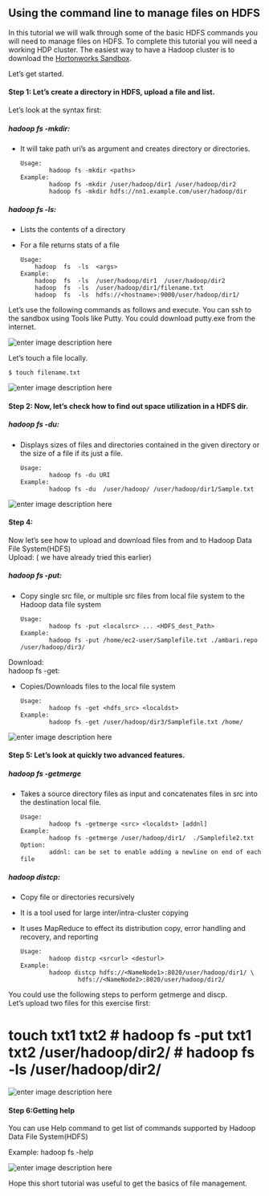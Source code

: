 
## Using the command line to manage files on HDFS

In this tutorial we will walk through some of the basic HDFS commands you will need to manage files on HDFS. To complete this tutorial you will need a working HDP cluster. The easiest way to have a Hadoop cluster is to download the [Hortonworks Sandbox](/sandbox).

Let’s get started.

#### [](#step-1-lets-create-a-directory-in-hdfs-upload-a-file-and-list)Step 1: Let’s create a directory in HDFS, upload a file and list.

Let’s look at the syntax first:

##### [](#hadoop-fs--mkdir)hadoop fs -mkdir:

*   It will take path uri’s as argument and creates directory or directories.

        Usage: 
                hadoop fs -mkdir <paths> 
        Example:
                hadoop fs -mkdir /user/hadoop/dir1 /user/hadoop/dir2
                hadoop fs -mkdir hdfs://nn1.example.com/user/hadoop/dir

##### [](#hadoop-fs--ls)hadoop fs -ls:

*   Lists the contents of a directory
*   For a file returns stats of a file



        Usage:  
            hadoop  fs  -ls  <args>  
        Example:
            hadoop  fs  -ls  /user/hadoop/dir1  /user/hadoop/dir2  
            hadoop  fs  -ls  /user/hadoop/dir1/filename.txt
            hadoop  fs  -ls  hdfs://<hostname>:9000/user/hadoop/dir1/




Let’s use the following commands as follows and execute. You can ssh to the sandbox using Tools like Putty. You could download putty.exe from the internet.

![enter image description here](/assetsusing-the-command-line-to-manage-hdfs/HDFS_HW_step_1-1.jpg)

Let’s touch a file locally.

    $ touch filename.txt

![enter image description here](/assetsusing-the-command-line-to-manage-hdfs/HDFS_HW_step_1-2.jpg)

#### [](#step-2-now-lets-check-how-to-find-out-space-utilization-in-a-hdfs-dir)Step 2: Now, let’s check how to find out space utilization in a HDFS dir.

##### [](#hadoop-fs--du)hadoop fs -du:

*   Displays sizes of files and directories contained in the given directory or the size of a file if its just a file.

        Usage:  
                hadoop fs -du URI
        Example:
                hadoop fs -du  /user/hadoop/ /user/hadoop/dir1/Sample.txt

![enter image description here](/assetsusing-the-command-line-to-manage-hdfs/HDFS_HW_DU_step2.1.jpg)

#### [](#step-4)Step 4:

Now let’s see how to upload and download files from and to Hadoop Data File System(HDFS)  
Upload: ( we have already tried this earlier)

##### [](#hadoop-fs--put)hadoop fs -put:

*   Copy single src file, or multiple src files from local file system to the Hadoop data file system

        Usage: 
                hadoop fs -put <localsrc> ... <HDFS_dest_Path>
        Example:
                hadoop fs -put /home/ec2-user/Samplefile.txt ./ambari.repo /user/hadoop/dir3/

Download:  
hadoop fs -get:

*   Copies/Downloads files to the local file system

        Usage: 
                hadoop fs -get <hdfs_src> <localdst> 
        Example:
                hadoop fs -get /user/hadoop/dir3/Samplefile.txt /home/

![enter image description here](/assetsusing-the-command-line-to-manage-hdfs/HDFS_HW_get_step2.1.jpg)

#### [](#step-5-lets-look-at-quickly-two-advanced-features)Step 5: Let’s look at quickly two advanced features.

##### [](#hadoop-fs--getmerge)hadoop fs -getmerge

*   Takes a source directory files as input and concatenates files in src into the destination local file.

        Usage: 
                hadoop fs -getmerge <src> <localdst> [addnl]
        Example:
                hadoop fs -getmerge /user/hadoop/dir1/  ./Samplefile2.txt
        Option:
                addnl: can be set to enable adding a newline on end of each file

##### [](#hadoop-distcp)hadoop distcp:

*   Copy file or directories recursively
*   It is a tool used for large inter/intra-cluster copying
*   It uses MapReduce to effect its distribution copy, error handling and recovery, and reporting

        Usage: 
                hadoop distcp <srcurl> <desturl>
        Example:
                hadoop distcp hdfs://<NameNode1>:8020/user/hadoop/dir1/ \ 
                        hdfs://<NameNode2>:8020/user/hadoop/dir2/

You could use the following steps to perform getmerge and discp.  
Let’s upload two files for this exercise first:



#  touch  txt1  txt2  #  hadoop  fs  -put  txt1  txt2  /user/hadoop/dir2/  #  hadoop  fs  -ls  /user/hadoop/dir2/




![enter image description here](/assetsusing-the-command-line-to-manage-hdfs/HDFS_HW_getmerge_distcp_step2.1.png)


#### [](#step-6getting-help)Step 6:Getting help

You can use Help command to get list of commands supported by Hadoop Data File System(HDFS)



  Example:  hadoop  fs  -help




![enter image description here](/assetsusing-the-command-line-to-manage-hdfs/HDFS_HW_step3.png)

Hope this short tutorial was useful to get the basics of file management.